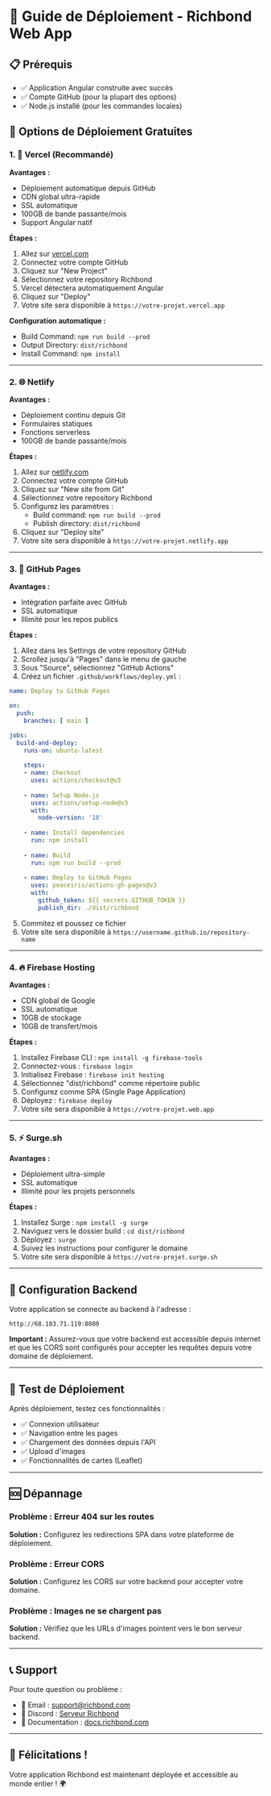 # 🚀 Guide de Déploiement - Richbond Web App

## 📋 Prérequis
- ✅ Application Angular construite avec succès
- ✅ Compte GitHub (pour la plupart des options)
- ✅ Node.js installé (pour les commandes locales)

## 🎯 Options de Déploiement Gratuites

### 1. 🌟 **Vercel (Recommandé)**

**Avantages :**
- Déploiement automatique depuis GitHub
- CDN global ultra-rapide
- SSL automatique
- 100GB de bande passante/mois
- Support Angular natif

**Étapes :**
1. Allez sur [vercel.com](https://vercel.com)
2. Connectez votre compte GitHub
3. Cliquez sur "New Project"
4. Sélectionnez votre repository Richbond
5. Vercel détectera automatiquement Angular
6. Cliquez sur "Deploy"
7. Votre site sera disponible à `https://votre-projet.vercel.app`

**Configuration automatique :**
- Build Command: `npm run build --prod`
- Output Directory: `dist/richbond`
- Install Command: `npm install`

---

### 2. 🌐 **Netlify**

**Avantages :**
- Déploiement continu depuis Git
- Formulaires statiques
- Fonctions serverless
- 100GB de bande passante/mois

**Étapes :**
1. Allez sur [netlify.com](https://netlify.com)
2. Connectez votre compte GitHub
3. Cliquez sur "New site from Git"
4. Sélectionnez votre repository Richbond
5. Configurez les paramètres :
   - Build command: `npm run build --prod`
   - Publish directory: `dist/richbond`
6. Cliquez sur "Deploy site"
7. Votre site sera disponible à `https://votre-projet.netlify.app`

---

### 3. 📄 **GitHub Pages**

**Avantages :**
- Intégration parfaite avec GitHub
- SSL automatique
- Illimité pour les repos publics

**Étapes :**
1. Allez dans les Settings de votre repository GitHub
2. Scrollez jusqu'à "Pages" dans le menu de gauche
3. Sous "Source", sélectionnez "GitHub Actions"
4. Créez un fichier `.github/workflows/deploy.yml` :

```yaml
name: Deploy to GitHub Pages

on:
  push:
    branches: [ main ]

jobs:
  build-and-deploy:
    runs-on: ubuntu-latest
    
    steps:
    - name: Checkout
      uses: actions/checkout@v3
      
    - name: Setup Node.js
      uses: actions/setup-node@v3
      with:
        node-version: '18'
        
    - name: Install dependencies
      run: npm install
      
    - name: Build
      run: npm run build --prod
      
    - name: Deploy to GitHub Pages
      uses: peaceiris/actions-gh-pages@v3
      with:
        github_token: ${{ secrets.GITHUB_TOKEN }}
        publish_dir: ./dist/richbond
```

5. Commitez et poussez ce fichier
6. Votre site sera disponible à `https://username.github.io/repository-name`

---

### 4. 🔥 **Firebase Hosting**

**Avantages :**
- CDN global de Google
- SSL automatique
- 10GB de stockage
- 10GB de transfert/mois

**Étapes :**
1. Installez Firebase CLI : `npm install -g firebase-tools`
2. Connectez-vous : `firebase login`
3. Initialisez Firebase : `firebase init hosting`
4. Sélectionnez "dist/richbond" comme répertoire public
5. Configurez comme SPA (Single Page Application)
6. Déployez : `firebase deploy`
7. Votre site sera disponible à `https://votre-projet.web.app`

---

### 5. ⚡ **Surge.sh**

**Avantages :**
- Déploiement ultra-simple
- SSL automatique
- Illimité pour les projets personnels

**Étapes :**
1. Installez Surge : `npm install -g surge`
2. Naviguez vers le dossier build : `cd dist/richbond`
3. Déployez : `surge`
4. Suivez les instructions pour configurer le domaine
5. Votre site sera disponible à `https://votre-projet.surge.sh`

---

## 🔧 Configuration Backend

Votre application se connecte au backend à l'adresse :
```
http://68.183.71.119:8080
```

**Important :** Assurez-vous que votre backend est accessible depuis internet et que les CORS sont configurés pour accepter les requêtes depuis votre domaine de déploiement.

---

## 📱 Test de Déploiement

Après déploiement, testez ces fonctionnalités :
- ✅ Connexion utilisateur
- ✅ Navigation entre les pages
- ✅ Chargement des données depuis l'API
- ✅ Upload d'images
- ✅ Fonctionnalités de cartes (Leaflet)

---

## 🆘 Dépannage

### Problème : Erreur 404 sur les routes
**Solution :** Configurez les redirections SPA dans votre plateforme de déploiement.

### Problème : Erreur CORS
**Solution :** Configurez les CORS sur votre backend pour accepter votre domaine.

### Problème : Images ne se chargent pas
**Solution :** Vérifiez que les URLs d'images pointent vers le bon serveur backend.

---

## 📞 Support

Pour toute question ou problème :
- 📧 Email : support@richbond.com
- 💬 Discord : [Serveur Richbond](https://discord.gg/richbond)
- 📖 Documentation : [docs.richbond.com](https://docs.richbond.com)

---

## 🎉 Félicitations !

Votre application Richbond est maintenant déployée et accessible au monde entier ! 🌍

